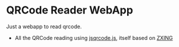 # QRCode Reader WebApp
Just a webapp to read qrcode.

- All the QRCode reading using [jsqrcode.js](https://github.com/LazarSoft/jsqrcode),
itself based on [ZXING](https://github.com/LazarSoft/jsqrcode)